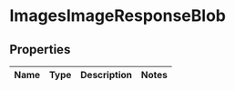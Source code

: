 

# ImagesImageResponseBlob


## Properties

| Name | Type | Description | Notes |
|------------ | ------------- | ------------- | -------------|



